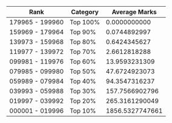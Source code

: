 | Rank | Category | Average Marks |
|------|----------|---------------|
| 179965 - 199960 | Top 100% | 0.0000000000 |
| 159969 - 179964 | Top 90% | 0.0744892997 |
| 139973 - 159968 | Top 80% | 0.6424345627 |
| 119977 - 139972 | Top 70% | 2.6612818288 |
| 099981 - 119976 | Top 60% | 13.9593231309 |
| 079985 - 099980 | Top 50% | 47.6724923073 |
| 059989 - 079984 | Top 40% | 94.3547316237 |
| 039993 - 059988 | Top 30% | 157.7566902796 |
| 019997 - 039992 | Top 20% | 265.3161290049 |
| 000001 - 019996 | Top 10% | 1856.5327747661 |
